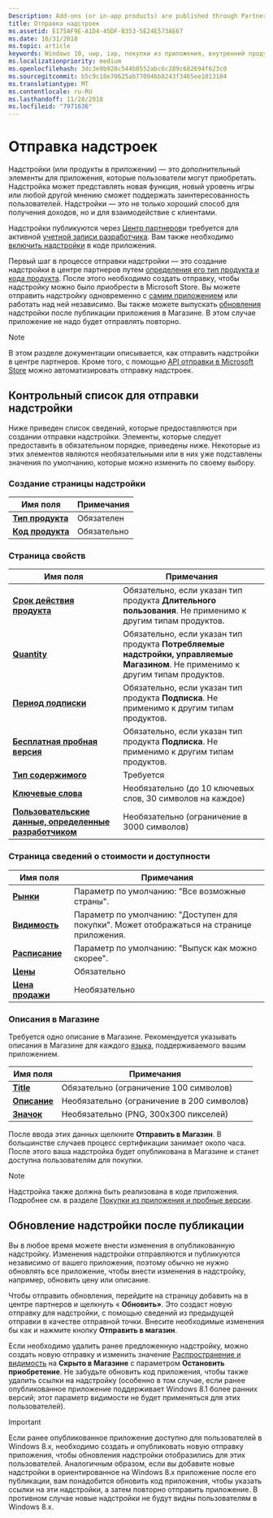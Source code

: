 ```yaml
---
Description: Add-ons (or in-app products) are published through Partner Center.
title: Отправка надстроек
ms.assetid: E175AF9E-A1D4-45DF-B353-5E24E573AE67
ms.date: 10/31/2018
ms.topic: article
keywords: Windows 10, uwp, iap, покупки из приложения, внутренний продукт приложения, отправки iap
ms.localizationpriority: medium
ms.openlocfilehash: 3dc3e9b928c544b8552abc6c289c682694f623c0
ms.sourcegitcommit: b5c9c18e70625ab770946b8243f3465ee1013184
ms.translationtype: MT
ms.contentlocale: ru-RU
ms.lasthandoff: 11/28/2018
ms.locfileid: "7971636"
---
```

# <a name="add-on-submissions"></a>Отправка надстроек

Надстройки (или продукты в приложении) — это дополнительный элементы для приложения, которые пользователи могут приобретать. Надстройка может представлять новая функция, новый уровень игры или любой другой мнению сможет поддержать заинтересованность пользователей. Надстройки — это не только хороший способ для получения доходов, но и для взаимодействие с клиентами.

Надстройки публикуются через [Центр партнеров](https://partner.microsoft.com/dashboard)и требуется для активной [учетной записи разработчика](http://go.microsoft.com/fwlink/p/?LinkId=615100). Вам также необходимо [включить надстройки](../monetize/in-app-purchases-and-trials.md) в коде приложения.

Первый шаг в процессе отправки надстройки — это создание надстройки в центре партнеров путем [определения его тип продукта и кода продукта](set-your-add-on-product-id.md). После этого необходимо создать отправку, чтобы надстройку можно было приобрести в Microsoft Store. Вы можете отправить надстройку одновременно с [самим приложением](app-submissions.md) или работать над ней независимо. Вы также можете выпускать [обновления](#updating-an-add-on-after-publication) надстройки после публикации приложения в Магазине. В этом случае приложение не надо будет отправлять повторно.

> [!NOTE]
> В этом разделе документации описывается, как отправить надстройки в центре партнеров. Кроме того, с помощью [API отправки в Microsoft Store](../monetize/create-and-manage-submissions-using-windows-store-services.md) можно автоматизировать отправку надстроек.


## <a name="checklist-for-submitting-an-add-on"></a>Контрольный список для отправки надстройки

Ниже приведен список сведений, которые предоставляются при создании отправки надстройки. Элементы, которые следует предоставить в обязательном порядке, приведены ниже. Некоторые из этих элементов являются необязательными или в них уже подставлены значения по умолчанию, которые можно изменить по своему выбору.


### <a name="create-a-new-add-on-page"></a>Создание страницы надстройки

| Имя поля                    | Примечания                            |
|-------------------------------|----------------------------------|
| [**Тип продукта**](set-your-add-on-product-id.md#product-type)      | Обязателен |  
| [**Код продукта**](set-your-add-on-product-id.md#product-id)          | Обязательно |        


### <a name="properties-page"></a>Страница свойств

| Имя поля                    | Примечания                              |   
|-------------------------------|------------------------------------|
| [**Срок действия продукта**](enter-add-on-properties.md#product-lifetime)  | Обязательно, если указан тип продукта **Длительного пользования**. Не применимо к другим типам продуктов. |
| [**Quantity**](enter-add-on-properties.md#quantity)  | Обязательно, если указан тип продукта **Потребляемые надстройки, управляемые Магазином**. Не применимо к другим типам продуктов. |
| [**Период подписки**](enter-add-on-properties.md#subscription-period)          | Обязательно, если указан тип продукта **Подписка**. Не применимо к другим типам продуктов.       |  
| [**Бесплатная пробная версия**](enter-add-on-properties.md#free-trial)          | Обязательно, если указан тип продукта **Подписка**. Не применимо к другим типам продуктов.       |
| [**Тип содержимого**](enter-add-on-properties.md#content-type)          | Требуется    |               
| [**Ключевые слова**](enter-add-on-properties.md#keywords)                  | Необязательно (до 10 ключевых слов, 30 символов на каждое) |
| [**Пользовательские данные, определенные разработчиком**](enter-add-on-properties.md#custom-developer-data)   | Необязательно (ограничение в 3000 символов)            |


### <a name="pricing-and-availability-page"></a>Страница сведений о стоимости и доступности

| Имя поля                    | Примечания                                       |
|-------------------------------|---------------------------------------------|
| [**Рынки**](set-add-on-pricing-and-availability.md#markets)  | Параметр по умолчанию: "Все возможные страны". |
| [**Видимость**](set-add-on-pricing-and-availability.md#visibility)   | Параметр по умолчанию: "Доступен для покупки". Может отображаться на странице приложения. |
| [**Расписание**](set-add-on-pricing-and-availability.md#schedule)    | Параметр по умолчанию: "Выпуск как можно скорее".
| [**Цены**](set-add-on-pricing-and-availability.md#pricing)                | Обязательно                                    |
| [**Цена продажи**](put-apps-and-add-ons-on-sale.md)               | Необязательно                    |


### <a name="store-listings"></a>Описания в Магазине

Требуется одно описание в Магазине. Рекомендуется указывать описания в Магазине для каждого [языка](create-add-on-store-listings.md#store-listing-languages), поддерживаемого вашим приложением.

| Имя поля                    | Примечания                                       |
|-------------------------------|---------------------------------------------|
| [**Title**](create-add-on-store-listings.md#title)                    | Обязательно (ограничение 100 символов)           |
| [**Описание**](create-add-on-store-listings.md#description)       | Необязательно (ограничение в 200 символов)            |
| [**Значок**](create-add-on-store-listings.md#icon)                    | Необязательно (PNG, 300x300 пикселей)            |


После ввода этих данных щелкните **Отправить в Магазин**. В большинстве случаев процесс сертификации занимает около часа. После этого ваша надстройка будет опубликована в Магазине и станет доступна пользователям для покупки.

> [!NOTE]
> Надстройка также должна быть реализована в коде приложения. Подробнее см. в разделе [Покупки из приложения и пробные версии](../monetize/in-app-purchases-and-trials.md).


## <a name="updating-an-add-on-after-publication"></a>Обновление надстройки после публикации

Вы в любое время можете внести изменения в опубликованную надстройку. Изменения надстройки отправляются и публикуются независимо от вашего приложения, поэтому обычно не нужно обновлять все приложение, чтобы внести изменения в надстройку, например, обновить цену или описание.

Чтобы отправить обновления, перейдите на страницу добавить на в центре партнеров и щелкнуть « **Обновить»**. Это создаст новую отправку для надстройки, с помощью сведений из предыдущей отправки в качестве отправной точки. Внесите необходимые изменения бы как и нажмите кнопку **Отправить в магазин**.

Если необходимо удалить ранее предложенную надстройку, можно создать новую отправку и изменить значение [Распространение и видимость](set-add-on-pricing-and-availability.md) на **Скрыто в Магазине** с параметром **Остановить приобретение**. Не забудьте обновить код приложения, чтобы также удалить ссылки на надстройку (особенно в том случае, если ранее опубликованное приложение поддерживает Windows 8.1 более ранних версий; этот параметр видимости не будет применяться для этих пользователей).

> [!IMPORTANT]
> Если ранее опубликованное приложение доступно для пользователей в Windows 8.x, необходимо создать и опубликовать новую отправку приложения, чтобы обновления надстройки отобразились для этих пользователей. Аналогичным образом, если вы добавите новые надстройки в ориентированное на Windows 8.x приложение после его публикации, вам понадобится обновить код приложения, чтобы указать ссылки на эти надстройки, а затем повторно отправить приложение. В противном случае новые надстройки не будут видны пользователям в Windows 8.x.
